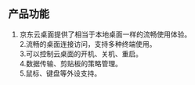 ## 产品功能
 1. 京东云桌面提供了相当于本地桌面一样的流畅使用体验。</br>
2.流畅的桌面连接访问，支持多种终端使用。</br>
3.可以控制云桌面的开机、关机、重启。</br>
4.数据传输、剪贴板的策略管理。</br>
5.鼠标、键盘等外设支持。</br>
